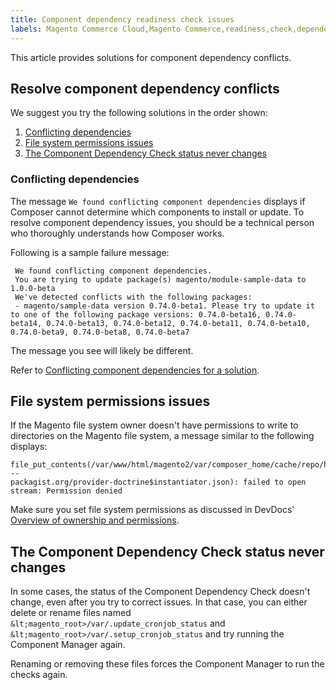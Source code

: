 ```yaml
---
title: Component dependency readiness check issues
labels: Magento Commerce Cloud,Magento Commerce,readiness,check,dependency,conflict,how to
---
```


This article provides solutions for component dependency conflicts.

<h2 id="resolve-component-dependency-conflicts">Resolve component dependency conflicts</h2>

We suggest you try the following solutions in the order shown:

1. [Conflicting dependencies](#trouble-depend-conflict)
1. [File system permissions issues](#trouble-depend-permission)
1. [The Component Dependency Check status never changes](#trouble-depend-state)

<h3 id="trouble-depend-conflict">Conflicting dependencies</h3>

The message `` We found conflicting component dependencies `` displays if Composer cannot determine which components to install or update. To resolve component dependency issues, you should be a technical person who thoroughly understands how Composer works.

Following is a sample failure message:

<pre><code class="language-terminal"> We found conflicting component dependencies.
 You are trying to update package(s) magento/module-sample-data to 1.0.0-beta
 We've detected conflicts with the following packages:
 - magento/sample-data version 0.74.0-beta1. Please try to update it to one of the following package versions: 0.74.0-beta16, 0.74.0-beta14, 0.74.0-beta13, 0.74.0-beta12, 0.74.0-beta11, 0.74.0-beta10, 0.74.0-beta9, 0.74.0-beta8, 0.74.0-beta7</code></pre>

<p class="info">The message you see will likely be different.</p>

Refer to [Conflicting component dependencies for a solution](https://support.magento.com/hc/en-us/articles/360033204651).

<h2 id="trouble-depend-permission">File system permissions issues</h2>

If the Magento file system owner doesn't have permissions to write to directories on the Magento file system, a message similar to the following displays:

<pre><code class="language-terminal">file_put_contents(/var/www/html/magento2/var/composer_home/cache/repo/https---
packagist.org/provider-doctrine$instantiator.json): failed to open stream: Permission denied</code></pre>

Make sure you set file system permissions as discussed in DevDocs' [Overview of ownership and permissions](https://devdocs.magento.com/guides/v2.3/install-gde/prereq/file-sys-perms-over.html).

<h2 id="trouble-depend-state">The Component Dependency Check status never changes</h2>

In some cases, the status of the Component Dependency Check doesn't change, even after you try to correct issues. In that case, you can either delete or rename files named `` &lt;magento_root>/var/.update_cronjob_status `` and `` &lt;magento_root>/var/.setup_cronjob_status `` and try running the Component Manager again.

Renaming or removing these files forces the Component Manager to run the checks again.